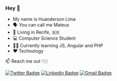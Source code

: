 ### Hey 👋

- My name is Huanderson Lima
- 🗣 You can call me Mateus
- 📍 Living in Recife, 🇧🇷   
- 💻 Computer Science Student 
- 👨‍💻 Currently learning JS, Angular and PHP
- ❤ Technology

📫 Reach me out 👇🏼
 
[![Twitter Badge](https://img.shields.io/badge/-@m4ttxl-00acee?style=flat-square&labelColor=00acee&logo=twitter&logoColor=white&link=https://twitter.com/m4ttxl)](https://twitter.com/m4ttxl) 
[![Linkedin Badge](https://img.shields.io/badge/-Mateus%20Lima-0e76a8?style=flat-square&logo=Linkedin&logoColor=white&link=https://www.linkedin.com/in/mateus-lima-dev/)](https://www.linkedin.com/in/mateus-lima-dev/) 
[![Gmail Badge](https://img.shields.io/badge/-matteusdevp@gmail.com-db4a39?style=flat-square&logo=Gmail&logoColor=white&link=mailto:matteusdevp@gmail.com)](mailto:matteusdevp@gmail.com)


